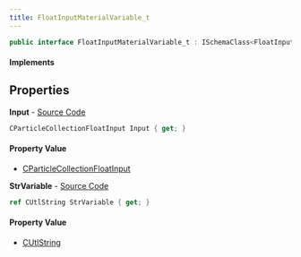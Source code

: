 ```yaml
---
title: FloatInputMaterialVariable_t
---
```


```csharp
public interface FloatInputMaterialVariable_t : ISchemaClass<FloatInputMaterialVariable_t>, ISchemaField, ISchemaClass, INativeHandle
```

#### Implements

## Properties

**Input** - [Source Code](https://github.com/swiftly-solution/swiftlys2/blob/master/managed/src/SwiftlyS2.Generated/Schemas/Interfaces/FloatInputMaterialVariable_t.cs#L18)

```csharp
CParticleCollectionFloatInput Input { get; }
```

#### Property Value

- [CParticleCollectionFloatInput](/docs/api/shared/schemadefinitions/cparticlecollectionfloatinput)

**StrVariable** - [Source Code](https://github.com/swiftly-solution/swiftlys2/blob/master/managed/src/SwiftlyS2.Generated/Schemas/Interfaces/FloatInputMaterialVariable_t.cs#L16)

```csharp
ref CUtlString StrVariable { get; }
```

#### Property Value

- [CUtlString](/docs/api/shared/natives/cutlstring)

